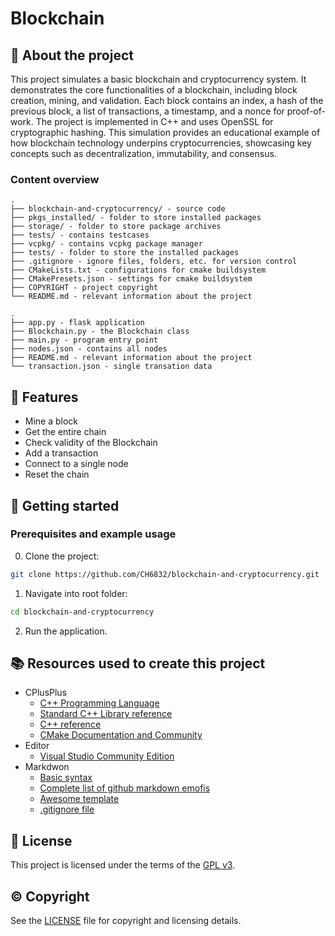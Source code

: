 # Blockchain

## :newspaper: About the project

This project simulates a basic blockchain and cryptocurrency system. It demonstrates the core functionalities of a blockchain, including block creation, mining, and validation. Each block contains an index, a hash of the previous block, a list of transactions, a timestamp, and a nonce for proof-of-work. The project is implemented in C++ and uses OpenSSL for cryptographic hashing. This simulation provides an educational example of how blockchain technology underpins cryptocurrencies, showcasing key concepts such as decentralization, immutability, and consensus.

### Content overview

    .
    ├── blockchain-and-cryptocurrency/ - source code
    ├── pkgs_installed/ - folder to store installed packages
    ├── storage/ - folder to store package archives
    ├── tests/ - contains testcases
    ├── vcpkg/ - contains vcpkg package manager
    ├── tests/ - folder to store the installed packages
    ├── .gitignore - ignore files, folders, etc. for version control
    ├── CMakeLists.txt - configurations for cmake buildsystem
    ├── CMakePresets.json - settings for cmake buildsystem
    ├── COPYRIGHT - project copyright
    └── README.md - relevant information about the project

    .
    ├── app.py - flask application
    ├── Blockchain.py - the Blockchain class
    ├── main.py - program entry point
    ├── nodes.json - contains all nodes
    ├── README.md - relevant information about the project
    └── transaction.json - single transation data

## :notebook: Features

* Mine a block
* Get the entire chain
* Check validity of the Blockchain
* Add a transaction
* Connect to a single node
* Reset the chain

## :runner: Getting started

### Prerequisites and example usage

0. Clone the project:

```sh
git clone https://github.com/CH6832/blockchain-and-cryptocurrency.git
```

1. Navigate into root folder:

```sh
cd blockchain-and-cryptocurrency
```

2. Run the application.

## :books: Resources used to create this project

* CPlusPlus
  * [C++ Programming Language](https://devdocs.io/cpp/)
  * [Standard C++ Library reference](https://cplusplus.com/reference/)
  * [C++ reference](https://en.cppreference.com/w/)
  * [CMake Documentation and Community](https://cmake.org/documentation/)
* Editor
  * [Visual Studio Community Edition](https://code.visualstudio.com/)
* Markdwon
  * [Basic syntax](https://www.markdownguide.org/basic-syntax/)
  * [Complete list of github markdown emofis](https://dev.to/nikolab/complete-list-of-github-markdown-emoji-markup-5aia)
  * [Awesome template](http://github.com/Human-Activity-Recognition/blob/main/README.md)
  * [.gitignore file](https://git-scm.com/docs/gitignore)

## :bookmark: License

This project is licensed under the terms of the [GPL v3](LICENSE).

## :copyright: Copyright

See the [LICENSE](LICENSE) file for copyright and licensing details.
